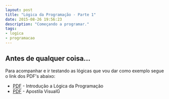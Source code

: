 ```yaml
---
layout: post
title: "Lógica da Programação - Parte 1"
date: 2015-08-26 19:56:23
description: "Começando a programar."
tags:
- logica
- programacao
---
```

## Antes de qualquer coisa...

Para acompanhar e ir testando as lógicas que vou dar como exemplo segue o link dos PDF's abaixo:

* [PDF](http://pdf.com.br/) - Introdução a Lógica da Programação
* [PDF](http://pdf.com.br/) - Apostila VisualG
